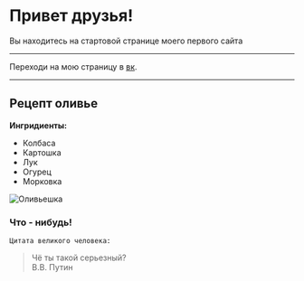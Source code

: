 # Привет друзья!
Вы находитесь на стартовой странице моего первого сайта

-----------------

Переходи на мою страницу в [вк](https://vk.com/). 

---------------


## Рецепт оливье
**Ингридиенты:**

* Колбаса
* Картошка 
* Лук
* Огурец
* Морковка


![Оливьешка](https://www.gastronom.ru/binfiles/images/20151117/b8f005b8.jpg)

### Что - нибудь! 
	Цитата великого человека:
>Чё ты такой серьезный?  
	В.В. Путин
